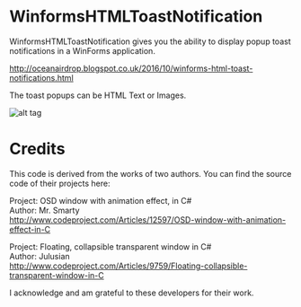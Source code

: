 # WinformsHTMLToastNotification


WinformsHTMLToastNotification gives you the ability to display popup toast notifications in a WinForms application.

http://oceanairdrop.blogspot.co.uk/2016/10/winforms-html-toast-notifications.html

The toast popups can be HTML Text or Images.

![alt tag](https://raw.githubusercontent.com/OceanAirdrop/WinformsHTMLToastNotification/master/ToastNotificationOSD/Images/demo.gif)


# Credits

This code is derived from the works of two authors.  You can find the source code of their projects here:

Project: OSD window with animation effect, in C#  
Author: Mr. Smarty  
http://www.codeproject.com/Articles/12597/OSD-window-with-animation-effect-in-C

Project: Floating, collapsible transparent window in C#  
Author: Julusian  
http://www.codeproject.com/Articles/9759/Floating-collapsible-transparent-window-in-C  

I acknowledge and am grateful to these developers for their work.



